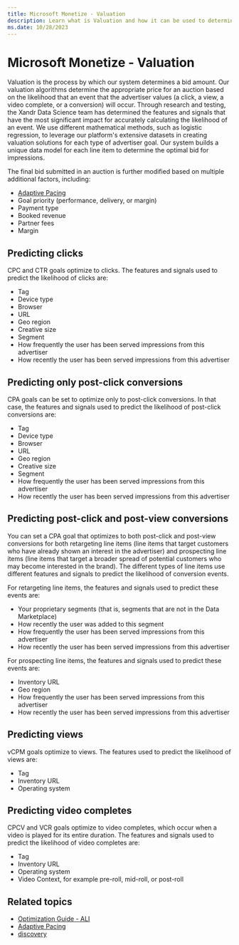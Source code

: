 ```yaml
---
title: Microsoft Monetize - Valuation
description: Learn what is Valuation and how it can be used to determine bid amount.
ms.date: 10/28/2023
---
```



# Microsoft Monetize - Valuation

Valuation is the process by which our system determines a bid amount.
Our valuation algorithms determine the appropriate price for an auction
based on the likelihood that an event that the advertiser values (a
click, a view, a video complete, or a conversion) will occur. Through
research and testing, the Xandr Data Science
team has determined the features and signals that have the most
significant impact for accurately calculating the likelihood of an
event. We use different mathematical methods, such as logistic
regression, to leverage our platform's extensive datasets in creating
valuation solutions for each type of advertiser goal. Our system builds
a unique data model for each line item to determine the optimal bid for
impressions.

The final bid submitted in an auction is further modified based on
multiple additional factors, including:

- [Adaptive Pacing](adaptive-pacing.md)
- Goal priority (performance, delivery, or margin)
- Payment type
- Booked revenue
- Partner fees
- Margin

## Predicting clicks

CPC and CTR goals optimize to clicks. The features and signals used to
predict the likelihood of clicks are:

- Tag
- Device type
- Browser
- URL
- Geo region
- Creative size
- Segment
- How frequently the user has been served impressions from this
  advertiser
- How recently the user has been served impressions from this advertiser

## Predicting only post-click conversions

CPA goals can be set to optimize only to post-click conversions. In that
case, the features and signals used to predict the likelihood of
post-click conversions are:

- Tag
- Device type
- Browser
- URL
- Geo region
- Creative size
- Segment
- How frequently the user has been served impressions from this
  advertiser
- How recently the user has been served impressions from this advertiser

## Predicting post-click and post-view conversions

You can set a CPA goal that optimizes to both post-click and post-view
conversions for both retargeting line items (line items that target
customers who have already shown an interest in the advertiser) and
prospecting line items (line items that target a broader spread of
potential customers who may become interested in the brand). The
different types of line items use different features and signals to
predict the likelihood of conversion events.

For retargeting line items, the features and signals used to predict
these events are:

- Your proprietary segments (that is, segments that are not in the Data
  Marketplace)
- How recently the user was added to this segment
- How frequently the user has been served impressions from this
  advertiser
- How recently the user has been served impressions from this advertiser

For prospecting line items, the features and signals used to predict
these events are:

- Inventory URL
- Geo region
- How frequently the user has been served impressions from this
  advertiser
- How recently the user has been served impressions from this advertiser

## Predicting views

vCPM goals optimize to views. The features used to predict the
likelihood of views are:

- Tag
- Inventory URL
- Operating system

## Predicting video completes

CPCV and VCR goals optimize to video completes, which occur when a video
is played for its entire duration. The features and signals used to
predict the likelihood of video completes are:

- Tag
- Inventory URL
- Operating system
- Video Context, for example pre-roll, mid-roll, or post-roll

## Related topics

- [Optimization Guide - ALI](optimization-guide-ali.md)
- [Adaptive Pacing](adaptive-pacing.md)
- [discovery](discovery.md)